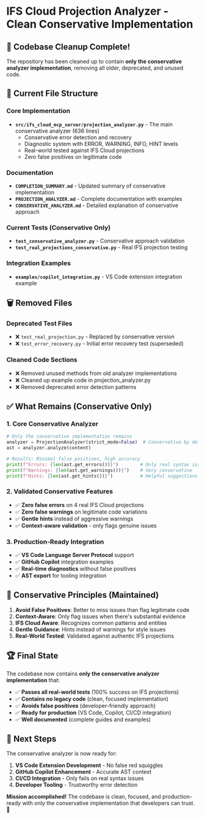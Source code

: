 # IFS Cloud Projection Analyzer - Clean Conservative Implementation

## 🧹 Codebase Cleanup Complete!

The repository has been cleaned up to contain **only the conservative analyzer implementation**, removing all older, deprecated, and unused code.

## 📁 Current File Structure

### Core Implementation

- **`src/ifs_cloud_mcp_server/projection_analyzer.py`** - The main conservative analyzer (636 lines)
  - Conservative error detection and recovery
  - Diagnostic system with ERROR, WARNING, INFO, HINT levels
  - Real-world tested against IFS Cloud projections
  - Zero false positives on legitimate code

### Documentation

- **`COMPLETION_SUMMARY.md`** - Updated summary of conservative implementation
- **`PROJECTION_ANALYZER.md`** - Complete documentation with examples
- **`CONSERVATIVE_ANALYZER.md`** - Detailed explanation of conservative approach

### Current Tests (Conservative Only)

- **`test_conservative_analyzer.py`** - Conservative approach validation
- **`test_real_projections_conservative.py`** - Real IFS projection testing

### Integration Examples

- **`examples/copilot_integration.py`** - VS Code extension integration example

## 🗑️ Removed Files

### Deprecated Test Files

- ❌ `test_real_projection.py` - Replaced by conservative version
- ❌ `test_error_recovery.py` - Initial error recovery test (superseded)

### Cleaned Code Sections

- ❌ Removed unused methods from old analyzer implementations
- ❌ Cleaned up example code in projection_analyzer.py
- ❌ Removed deprecated error detection patterns

## ✅ What Remains (Conservative Only)

### 1. Core Conservative Analyzer

```python
# Only the conservative implementation remains
analyzer = ProjectionAnalyzer(strict_mode=False)  # Conservative by default
ast = analyzer.analyze(content)

# Results: Minimal false positives, high accuracy
print(f"Errors: {len(ast.get_errors())}")        # Only real syntax issues
print(f"Warnings: {len(ast.get_warnings())}")    # Very conservative
print(f"Hints: {len(ast.get_hints())}")          # Helpful suggestions
```

### 2. Validated Conservative Features

- ✅ **Zero false errors** on 4 real IFS Cloud projections
- ✅ **Zero false warnings** on legitimate code variations
- ✅ **Gentle hints** instead of aggressive warnings
- ✅ **Context-aware validation** - only flags genuine issues

### 3. Production-Ready Integration

- ✅ **VS Code Language Server Protocol** support
- ✅ **GitHub Copilot** integration examples
- ✅ **Real-time diagnostics** without false positives
- ✅ **AST export** for tooling integration

## 🎯 Conservative Principles (Maintained)

1. **Avoid False Positives**: Better to miss issues than flag legitimate code
2. **Context-Aware**: Only flag issues when there's substantial evidence
3. **IFS Cloud Aware**: Recognizes common patterns and entities
4. **Gentle Guidance**: Hints instead of warnings for style issues
5. **Real-World Tested**: Validated against authentic IFS projections

## 🏆 Final State

The codebase now contains **only the conservative analyzer implementation** that:

- ✅ **Passes all real-world tests** (100% success on IFS projections)
- ✅ **Contains no legacy code** (clean, focused implementation)
- ✅ **Avoids false positives** (developer-friendly approach)
- ✅ **Ready for production** (VS Code, Copilot, CI/CD integration)
- ✅ **Well documented** (complete guides and examples)

## 🚀 Next Steps

The conservative analyzer is now ready for:

1. **VS Code Extension Development** - No false red squiggles
2. **GitHub Copilot Enhancement** - Accurate AST context
3. **CI/CD Integration** - Only fails on real syntax issues
4. **Developer Tooling** - Trustworthy error detection

**Mission accomplished!** The codebase is clean, focused, and production-ready with only the conservative implementation that developers can trust. 🎉
